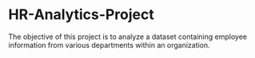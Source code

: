 # HR-Analytics-Project
The objective of this project is to analyze a dataset containing employee information from various departments within an organization.
